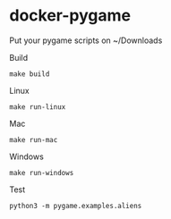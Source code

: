 # docker-pygame

Put your pygame scripts on ~/Downloads

Build

    make build

Linux

    make run-linux

Mac

    make run-mac

Windows

    make run-windows


Test

    python3 -m pygame.examples.aliens
